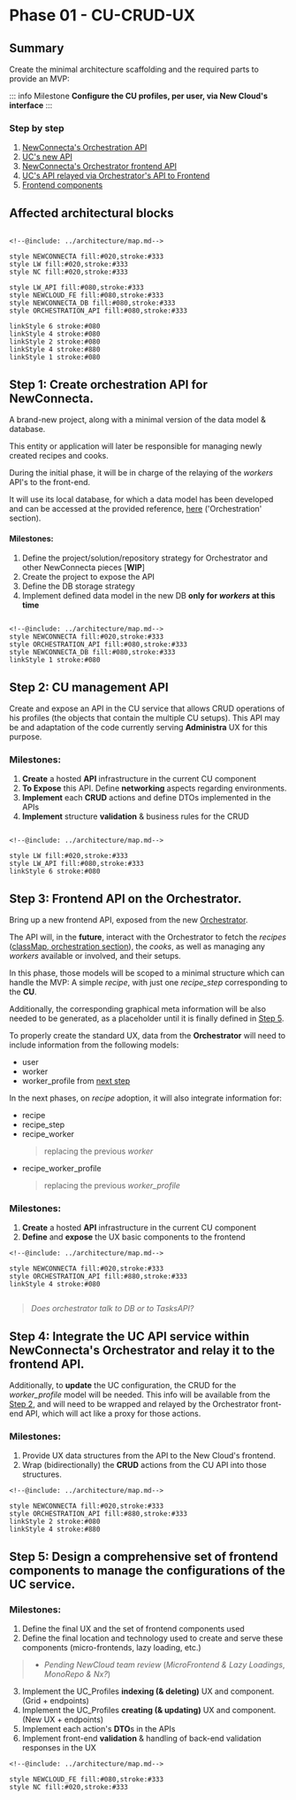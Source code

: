 # Phase 01 - CU-CRUD-UX

## Summary

Create the minimal architecture scaffolding and the required parts to provide an MVP:

::: info Milestone
**Configure the CU profiles, per user, via New Cloud's interface**
:::

### Step by step

1. [NewConnecta's Orchestration API](#step-1-create-orchestration-api-for-newconnecta)
2. [UC's new API](#step-2-cu-management-api)
3. [NewConnecta's Orchestrator frontend API](#step-3-frontend-api-on-the-orchestrator)
4. [UC's API relayed via Orchestrator's API to Frontend](#step-4-integrate-the-uc-api-service-within-newconnectas-orchestrator-and-relay-it-to-the-frontend-api)
5. [Frontend components](#step-5-design-a-comprehensive-set-of-frontend-components-to-manage-the-configurations-of-the-uc-service)

## Affected architectural blocks

```mermaid

<!--@include: ../architecture/map.md-->

style NEWCONNECTA fill:#020,stroke:#333
style LW fill:#020,stroke:#333
style NC fill:#020,stroke:#333

style LW_API fill:#080,stroke:#333
style NEWCLOUD_FE fill:#080,stroke:#333
style NEWCONNECTA_DB fill:#080,stroke:#333
style ORCHESTRATION_API fill:#080,stroke:#333

linkStyle 6 stroke:#080
linkStyle 4 stroke:#080
linkStyle 2 stroke:#080
linkStyle 4 stroke:#880
linkStyle 1 stroke:#080

```

## Step 1: Create orchestration API for NewConnecta.

A brand-new project, along with a minimal version of the data model & database.

This entity or application will later be responsible for managing newly created recipes and cooks.

During the initial phase, it will be in charge of the relaying of the _workers_ API's to the front-end.

It will use its local database, for which a data model has been developed and can be accessed at the provided reference, [here](../classmap.md) ('Orchestration' section).

#### Milestones:

1. Define the project/solution/repository strategy for Orchestrator and other NewConnecta pieces [**WIP**]
2. Create the project to expose the API
3. Define the DB storage strategy
4. Implement defined data model in the new DB **only for _workers_ at this time**

```mermaid

<!--@include: ../architecture/map.md-->
style NEWCONNECTA fill:#020,stroke:#333
style ORCHESTRATION_API fill:#080,stroke:#333
style NEWCONNECTA_DB fill:#080,stroke:#333
linkStyle 1 stroke:#080
```

## Step 2: CU management API

Create and expose an API in the CU service that allows CRUD operations of his profiles (the objects that contain the multiple CU setups). This API may be and adaptation of the code currently serving **Administra** UX for this purpose.

### Milestones:

1. **Create** a hosted **API** infrastructure in the current CU component
2. **To Expose** this API. Define **networking** aspects regarding environments.
3. **Implement** each **CRUD** actions and define DTOs implemented in the APIs
4. **Implement** structure **validation** & business rules for the CRUD

```mermaid

<!--@include: ../architecture/map.md-->

style LW fill:#020,stroke:#333
style LW_API fill:#080,stroke:#333
linkStyle 6 stroke:#080

```

## Step 3: Frontend API on the Orchestrator.

Bring up a new frontend API, exposed from the new [Orchestrator](../architecture/parts/orchestrator.md).

The API will, in the **future**, interact with the Orchestrator to fetch the _recipes_ ([classMap, orchestration section](../classmap.md)), the _cooks_, as well as managing any _workers_ available or involved, and their setups.

In this phase, those models will be scoped to a minimal structure which can handle the MVP: A simple _recipe_, with just one _recipe_step_ corresponding to the **CU**.

Additionally, the corresponding graphical meta information will be also needed to be generated, as a placeholder until it is finally defined in [Step 5](#step-5-design-a-comprehensive-set-of-frontend-components-to-manage-the-configurations-of-the-uc-service).

To properly create the standard UX, data from the **Orchestrator** will need to include information from the following models:

- user
- worker
- worker_profile from [next step](#step-4-integrate-the-uc-api-service-within-newconnectas-orchestrator-and-relay-it-to-the-frontend-api)

In the next phases, on _recipe_ adoption, it will also integrate information for:

- recipe
- recipe_step
- recipe_worker
  > replacing the previous _worker_
- recipe_worker_profile
  > replacing the previous _worker_profile_

### Milestones:

1. **Create** a hosted **API** infrastructure in the current CU component
2. **Define** and **expose** the UX basic components to the frontend

```mermaid
<!--@include: ../architecture/map.md-->

style NEWCONNECTA fill:#020,stroke:#333
style ORCHESTRATION_API fill:#880,stroke:#333
linkStyle 4 stroke:#080


```

> _Does orchestrator talk to DB or to TasksAPI?_

## Step 4: Integrate the UC API service within NewConnecta's Orchestrator and relay it to the frontend API.

Additionally, to **update** the UC configuration, the CRUD for the _worker_profile_ model will be needed. This info will be available from the [Step 2](#step-2-cu-management-api), and will need to be wrapped and relayed by the Orchestrator front-end API, which will act like a proxy for those actions.

### Milestones:

1. Provide UX data structures from the API to the New Cloud's frontend.
2. Wrap (bidirectionally) the **CRUD** actions from the CU API into those structures.

```mermaid
<!--@include: ../architecture/map.md-->

style NEWCONNECTA fill:#020,stroke:#333
style ORCHESTRATION_API fill:#880,stroke:#333
linkStyle 2 stroke:#080
linkStyle 4 stroke:#880

```

## Step 5: Design a comprehensive set of frontend components to manage the configurations of the UC service.

### Milestones:

1. Define the final UX and the set of frontend components used
2. Define the final location and technology used to create and serve these components (micro-frontends, lazy loading, etc.) 
> - _Pending NewCloud team review_ (_MicroFrontend & Lazy Loadings_, _MonoRepo & Nx?_)
3. Implement the UC_Profiles **indexing (& deleting)** UX and component. (Grid + endpoints)
4. Implement the UC_Profiles **creating (& updating)** UX and component. (New UX + endpoints)
5. Implement each action's **DTO**s in the APIs
6. Implement front-end **validation** & handling of back-end validation responses in the UX


```mermaid
<!--@include: ../architecture/map.md-->

style NEWCLOUD_FE fill:#080,stroke:#333
style NC fill:#020,stroke:#333


```

>

